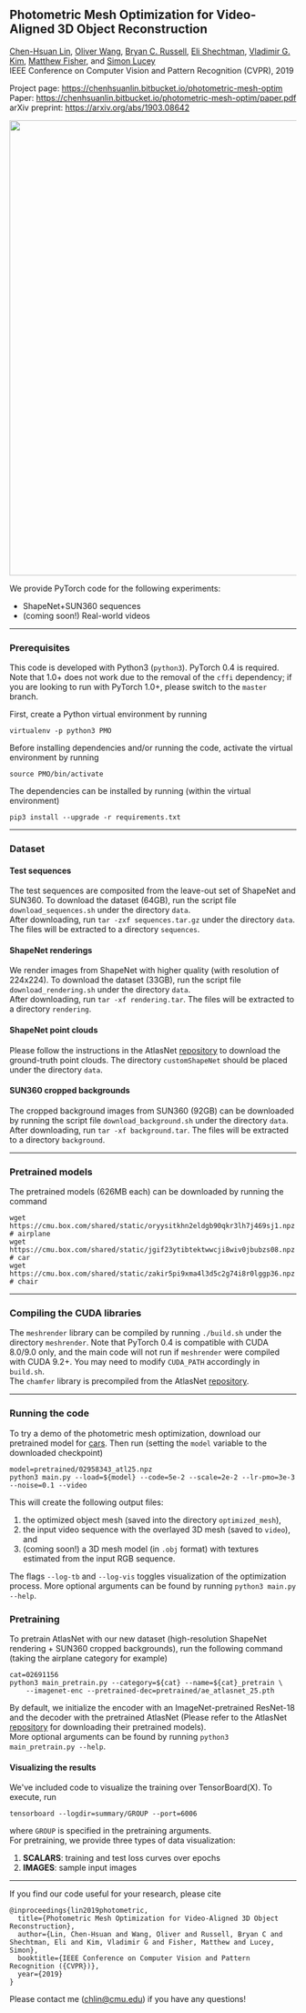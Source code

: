 ## Photometric Mesh Optimization for Video-Aligned 3D Object Reconstruction
[Chen-Hsuan Lin](https://chenhsuanlin.bitbucket.io/),
[Oliver Wang](http://www.oliverwang.info/),
[Bryan C. Russell](http://bryanrussell.org/),
[Eli Shechtman](https://research.adobe.com/person/eli-shechtman),
[Vladimir G. Kim](http://www.vovakim.com/),
[Matthew Fisher](https://techmatt.github.io/),
and [Simon Lucey](http://www.simonlucey.com/)  
IEEE Conference on Computer Vision and Pattern Recognition (CVPR), 2019  

Project page: https://chenhsuanlin.bitbucket.io/photometric-mesh-optim  
Paper: https://chenhsuanlin.bitbucket.io/photometric-mesh-optim/paper.pdf  
arXiv preprint: https://arxiv.org/abs/1903.08642  

<p align="center"><img src="cover.png" width=800></p>

We provide PyTorch code for the following experiments:
- ShapeNet+SUN360 sequences
- (coming soon!) Real-world videos

--------------------------------------

### Prerequisites

This code is developed with Python3 (`python3`). PyTorch 0.4 is required.
Note that 1.0+ does not work due to the removal of the `cffi` dependency; if you are looking to run with PyTorch 1.0+, please switch to the `master` branch.  

First, create a Python virtual environment by running
```
virtualenv -p python3 PMO
```
Before installing dependencies and/or running the code, activate the virtual environment by running
```
source PMO/bin/activate
```
The dependencies can be installed by running (within the virtual environment) 
```
pip3 install --upgrade -r requirements.txt
```

--------------------------------------

### Dataset

#### Test sequences
The test sequences are composited from the leave-out set of ShapeNet and SUN360.
To download the dataset (64GB), run the script file `download_sequences.sh` under the directory `data`.  
After downloading, run `tar -zxf sequences.tar.gz` under the directory `data`. The files will be extracted to a directory `sequences`.

#### ShapeNet renderings
We render images from ShapeNet with higher quality (with resolution of 224x224).
To download the dataset (33GB), run the script file `download_rendering.sh` under the directory `data`.  
After downloading, run `tar -xf rendering.tar`. The files will be extracted to a directory `rendering`.

#### ShapeNet point clouds
Please follow the instructions in the AtlasNet [repository](https://github.com/ThibaultGROUEIX/AtlasNet) to download the ground-truth point clouds.
The directory `customShapeNet` should be placed under the directory `data`.

#### SUN360 cropped backgrounds
The cropped background images from SUN360 (92GB) can be downloaded by running the script file `download_background.sh` under the directory `data`.  
After downloading, run `tar -xf background.tar`. The files will be extracted to a directory `background`.

--------------------------------------

### Pretrained models
The pretrained models (626MB each) can be downloaded by running the command
```
wget https://cmu.box.com/shared/static/oryysitkhn2eldgb90qkr3lh7j469sj1.npz # airplane
wget https://cmu.box.com/shared/static/jgif23ytibtektwwcji8wiv0jbubzs08.npz # car
wget https://cmu.box.com/shared/static/zakir5pi9xma4l3d5c2g74i8r0lggp36.npz # chair
```

--------------------------------------

### Compiling the CUDA libraries
The `meshrender` library can be compiled by running `./build.sh` under the directory `meshrender`.
Note that PyTorch 0.4 is compatible with CUDA 8.0/9.0 only, and the main code will not run if `meshrender` were compiled with CUDA 9.2+.
You may need to modify `CUDA_PATH` accordingly in `build.sh`.  
The `chamfer` library is precompiled from the AtlasNet [repository](https://github.com/ThibaultGROUEIX/AtlasNet).

--------------------------------------

### Running the code

To try a demo of the photometric mesh optimization, download our pretrained model for [cars](https://cmu.box.com/shared/static/jgif23ytibtektwwcji8wiv0jbubzs08.npz).
Then run (setting the `model` variable to the downloaded checkpoint)
```
model=pretrained/02958343_atl25.npz
python3 main.py --load=${model} --code=5e-2 --scale=2e-2 --lr-pmo=3e-3 --noise=0.1 --video
```
This will create the following output files:
1. the optimized object mesh (saved into the directory `optimized_mesh`),
2. the input video sequence with the overlayed 3D mesh (saved to `video`), and
3. (coming soon!) a 3D mesh model (in `.obj` format) with textures estimated from the input RGB sequence.

The flags `--log-tb` and `--log-vis` toggles visualization of the optimization process.
More optional arguments can be found by running `python3 main.py --help`.  

### Pretraining
To pretrain AtlasNet with our new dataset (high-resolution ShapeNet rendering + SUN360 cropped backgrounds), run the following command (taking the airplane category for example)
```
cat=02691156
python3 main_pretrain.py --category=${cat} --name=${cat}_pretrain \
	--imagenet-enc --pretrained-dec=pretrained/ae_atlasnet_25.pth
```
By default, we initialize the encoder with an ImageNet-pretrained ResNet-18 and the decoder with the pretrained AtlasNet (Please refer to the AtlasNet [repository](https://github.com/ThibaultGROUEIX/AtlasNet) for downloading their pretrained models).  
More optional arguments can be found by running `python3 main_pretrain.py --help`.  

#### Visualizing the results  
We've included code to visualize the training over TensorBoard(X). To execute, run
```
tensorboard --logdir=summary/GROUP --port=6006
```
where `GROUP` is specified in the pretraining arguments.  
For pretraining, we provide three types of data visualization:  
1. **SCALARS**: training and test loss curves over epochs  
2. **IMAGES**: sample input images  

--------------------------------------

If you find our code useful for your research, please cite
```
@inproceedings{lin2019photometric,
  title={Photometric Mesh Optimization for Video-Aligned 3D Object Reconstruction},
  author={Lin, Chen-Hsuan and Wang, Oliver and Russell, Bryan C and Shechtman, Eli and Kim, Vladimir G and Fisher, Matthew and Lucey, Simon},
  booktitle={IEEE Conference on Computer Vision and Pattern Recognition ({CVPR})},
  year={2019}
}
```

Please contact me (chlin@cmu.edu) if you have any questions!
